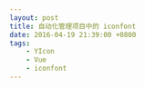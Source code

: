 ```yaml
---
layout: post
title: 自动化管理项目中的 iconfont
date: 2016-04-19 21:39:00 +0800
tags: 
    - YIcon
    - Vue
    - iconfont
---
```


